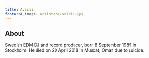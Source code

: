 ```yaml
---
title: Avicii
featured_image: artists/a/avicii.jpg
---
```

## About

Swedish EDM DJ and record producer, born 8 September 1989 in Stockholm. He died on 20 April 2018 in Muscat, Oman due to suicide.
